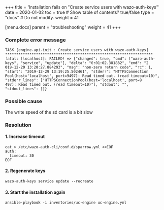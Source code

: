 +++
title = 'Installation fails on "Create service users with wazo-auth-keys"'
date = 2020-01-02
toc = true  # Show table of contents? true/false
type = "docs"  # Do not modify.
weight = 41

[menu.docs]
  parent = "troubleshooting"
  weight = 41
+++
### Complete error message
```
TASK [engine-api-init : Create service users with wazo-auth-keys] *******************************************************************
fatal: [localhost]: FAILED! => {"changed": true, "cmd": ["wazo-auth-keys", "service", "update"], "delta": "0:01:02.381832", "end": "2
019-12-29 13:20:27.884293", "msg": "non-zero return code", "rc": 1, "start": "2019-12-29 13:19:25.502461", "stderr": "HTTPSConnection
Pool(host='localhost', port=9497): Read timed out. (read timeout=10)", "stderr_lines": ["HTTPSConnectionPool(host='localhost', port=9
497): Read timed out. (read timeout=10)"], "stdout": "", "stdout_lines": []}
```
### Possible cause
The write speed of the sd card is a bit slow

### Resolution
#### 1. Increase timeout
```
cat > /etc/wazo-auth-cli/conf.d/sparrow.yml <<EOF
auth:
  timeout: 30
EOF
```
#### 2. Regenerate keys
```
wazo-auth-keys service update --recreate
```
#### 3. Start the installation again
```
ansible-playbook -i inventories/uc-engine uc-engine.yml
```

